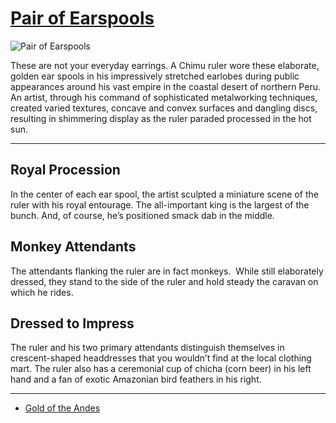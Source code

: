 # [Pair of Earspools](http://artsmia.github.io/griot/#/o/678)
![Pair of Earspools](http://api.artsmia.org/images/678/large.jpg)

These are not your everyday earrings. A Chimu ruler wore these elaborate, golden ear spools in his impressively stretched earlobes during public appearances around his vast empire in the coastal desert of northern Peru. An artist, through his command of sophisticated metalworking techniques, created varied textures, concave and convex surfaces and dangling discs, resulting in shimmering display as the ruler paraded processed in the hot sun.

---

## Royal Procession

In the center of each ear spool, the artist sculpted a miniature scene of the ruler with his royal entourage. The all-important king is the largest of the bunch. And, of course, he’s positioned smack dab in the middle.

## Monkey Attendants

The attendants flanking the ruler are in fact monkeys.  While still elaborately dressed, they stand to the side of the ruler and hold steady the caravan on which he rides.

## Dressed to Impress

The ruler and his two primary attendants distinguish themselves in crescent-shaped headdresses that you wouldn’t find at the local clothing mart. The ruler also has a ceremonial cup of chicha (corn beer) in his left hand and a fan of exotic Amazonian bird feathers in his right.

---

* [Gold of the Andes](../stories/gold-of-the-andes.md)
